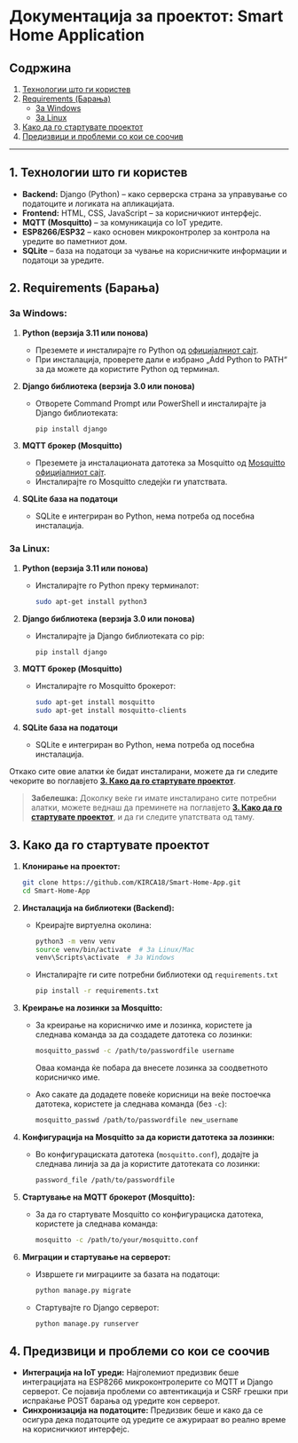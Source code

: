 # Документација за проектот: **Smart Home Application**

## Содржина
1. [Технологии што ги користев](#1-технологии-што-ги-користев)
2. [Requirements (Барања)](#2-requirements-барања)
   - [За Windows](#за-windows)
   - [За Linux](#за-linux)
3. [Како да го стартувате проектот](#3-како-да-го-стартувате-проектот)
4. [Предизвици и проблеми со кои се соочив](#4-предизвици-и-проблеми-со-кои-се-соочив)

---

## 1. Технологии што ги користев
- **Backend:** Django (Python) – како серверска страна за управување со податоците и логиката на апликацијата.
- **Frontend:** HTML, CSS, JavaScript – за корисничкиот интерфејс.
- **MQTT (Mosquitto)** – за комуникација со IoT уредите.
- **ESP8266/ESP32** – како основен микроконтролер за контрола на уредите во паметниот дом.
- **SQLite** – база на податоци за чување на корисничките информации и податоци за уредите.

## 2. Requirements (Барања)
### За Windows:
1. **Python (верзија 3.11 или понова)**
   - Преземете и инсталирајте го Python од [официјалниот сајт](https://www.python.org/downloads/windows/).
   - При инсталација, проверете дали е избрано „Add Python to PATH“ за да можете да користите Python од терминал.

2. **Django библиотека (верзија 3.0 или понова)**
   - Отворете Command Prompt или PowerShell и инсталирајте ја Django библиотеката:
     ```bash
     pip install django
     ```

3. **MQTT брокер (Mosquitto)**
   - Преземете ја инсталационата датотека за Mosquitto од [Mosquitto официјалниот сајт](https://mosquitto.org/download/).
   - Инсталирајте го Mosquitto следејќи ги упатствата.

4. **SQLite база на податоци**
   - SQLite е интегриран во Python, нема потреба од посебна инсталација.

### За Linux:
1. **Python (верзија 3.11 или понова)**
   - Инсталирајте го Python преку терминалот:
     ```bash
     sudo apt-get install python3
     ```

2. **Django библиотека (верзија 3.0 или понова)**
   - Инсталирајте ја Django библиотеката со pip:
     ```bash
     pip install django
     ```

3. **MQTT брокер (Mosquitto)**
   - Инсталирајте го Mosquitto брокерот:
     ```bash
     sudo apt-get install mosquitto
     sudo apt-get install mosquitto-clients
     ```

4. **SQLite база на податоци**
   - SQLite е интегриран во Python, нема потреба од посебна инсталација.

Откако сите овие алатки ќе бидат инсталирани, можете да ги следите чекорите во поглавјето [**3. Како да го стартувате проектот**](#3-како-да-го-стартувате-проектот).

> **Забелешка:** Доколку веќе ги имате инсталирано сите потребни алатки, можете веднаш да преминете на поглавјето [**3. Како да го стартувате проектот**](#3-како-да-го-стартувате-проектот), и да ги следите упатствата од таму.

## 3. Како да го стартувате проектот
1. **Клонирање на проектот:**
   ```bash
   git clone https://github.com/KIRCA18/Smart-Home-App.git
   cd Smart-Home-App
   ```

2. **Инсталација на библиотеки (Backend):**
    - Креирајте виртуелна околина:
        ```bash
        python3 -m venv venv
        source venv/bin/activate  # За Linux/Mac
        venv\Scripts\activate  # За Windows
        ```
    - Инсталирајте ги сите потребни библиотеки од `requirements.txt`
        ```bash
        pip install -r requirements.txt
        ```
      
3. **Креирање на лозинки за Mosquitto:**
   - За креирање на корисничко име и лозинка, користете ја следнава команда за да создадете датотека со лозинки:
     ```bash
     mosquitto_passwd -c /path/to/passwordfile username
     ```
     Оваа команда ќе побара да внесете лозинка за соодветното корисничко име.
     
   - Ако сакате да додадете повеќе корисници на веќе постоечка датотека, користете ја следнава команда (без `-c`):
     ```bash
     mosquitto_passwd /path/to/passwordfile new_username
     ```

4. **Конфигурација на Mosquitto за да користи датотека за лозинки:**
   - Во конфигурациската датотека (`mosquitto.conf`), додајте ја следнава линија за да ја користите датотеката со лозинки:
     ```bash
     password_file /path/to/passwordfile
     ```

5. **Стартување на MQTT брокерот (Mosquitto):**
    - За да го стартувате Mosquitto со конфигурациска датотека, користете ја следнава команда:
        ```bash
        mosquitto -c /path/to/your/mosquitto.conf
        ```
        
6. **Миграции и стартување на серверот:**
    - Извршете ги миграциите за базата на податоци:
        ```bash
        python manage.py migrate
        ```
    - Стартувајте го Django серверот:
        ```bash
        python manage.py runserver
        ```

## 4. Предизвици и проблеми со кои се соочив
- **Интеграција на IoT уреди:** Најголемиот предизвик беше интеграцијата на ESP8266 микроконтролерите со MQTT и Django серверот. Се појавија проблеми со автентикација и CSRF грешки при испраќање POST барања од уредите кон серверот.
- **Синхронизација на податоците:** Предизвик беше и како да се осигура дека податоците од уредите се ажурираат во реално време на корисничкиот интерфејс.